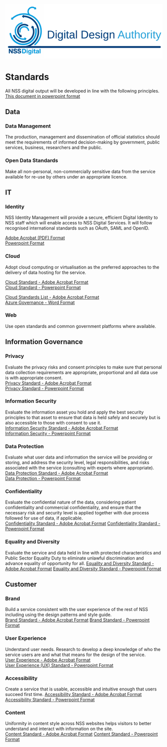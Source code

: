 <img src="/images/DDAIdent.svg">

# Standards
All NSS digital output will be developed in line with the following principles.
[This document in powerpoint format](/Publications/NSS%20DDA%20Standards%20overview%20v4.pptx)

## Data
### Data Management
The production, management and dissemination of official statistics should meet the requirements of informed decision-making by government, public services, business, researchers and the public.

### Open Data Standards
Make all non-personal, non-commercially sensitive data from the service available for re-use by others under an appropriate licence.

## IT
### Identity
NSS Identity Management will provide a secure, efficient Digital Identity to NSS staff which will enable access to NSS Digital Services. It will follow recognised international standards such as OAuth, SAML and OpenID.

[Adobe Acrobat (PDF) Format](/Publications/DDAIdentityStandard.pdf)  
[Powerpoint Format](/Publications/Identity%20Standard%200.1%20Rebrand.pptx)

### Cloud
Adopt cloud computing or virtualisation as the preferred approaches to the delivery of data hosting for the service.

[Cloud Standard - Adobe Acrobat Format](/Publications/DDACloudStandard.pdf)  
[Cloud Standard - Powerpoint Format](/Publications/Digital%20Design%20Authority_Cloud%20Standard%200.1.pptx?raw=true)

[Cloud Standards List - Adobe Acrobat Format](/Publications/CloudStandardsList_V1.0.pdf)  
[Azure Governance - Word Format](/Publications/NSS%20Azure%20Governance%20v02.docx?raw=true)

### Web
Use open standards and common government platforms where available.

## Information Governance
### Privacy
Evaluate the privacy risks and consent principles to make sure that personal data collection requirements are appropriate, proportional and all data use is with appropriate consent.  
[Privacy Standard - Adobe Acrobat Format](/Publications/DDAPrivacyStandard.pdf)  
[Privacy Standard - Powerpoint Format](/Publications/2017-11_DDA%20standard%20Privacy%20Rebrand.pptx)

### Information Security
Evaluate the information asset you hold and apply the best security principles to that asset to ensure that data is held safely and securely but is also accessible to those with consent to use it.  
[Information Security Standard - Adobe Acrobat Format](/Publications/DDAInformationSecurityStandard.pdf)  
[Information Security - Powerpoint Format](/Publications/2017-11_DDA%20standard%20Information%20Security%20rebrand.pptx)

### Data Protection
Evaluate what user data and information the service will be providing or storing, and address the security level, legal responsibilities, and risks associated with the service (consulting with experts where appropriate).  
[Data Protection Standard - Adobe Acrobat Format](/Publications/DDADataProtectionStandard.pdf)   
[Data Protection - Powerpoint Format](/Publications/2017-11_DDA%20standard%20Data%20Protection%20rebrand.pptx)

### Confidentiality
Evaluate the confidential nature of the data, considering patient confidentiality and commercial confidentiality, and ensure that the necessary risk and security level is applied together with due process followed for use of data, if applicable.  
[Confidentiality Standard - Adobe Acrobat Format](/Publications/ConfidentialityStandard.pdf) 
[Confidentiality Standard - Powerpoint Format](/Publications/2017-11_DDA%20standard%20Confidentiality%20rebrand.pptx)

### Equality and Diversity
Evaluate the service and data held in line with protected characteristics and Public Sector Equality Duty to eliminate unlawful discrimination and advance equality of opportunity for all.
[Equality and Diversity Standard - Adobe Acrobat Format](/Publications/DDAEqualityAndDiversityStandard.pdf) 
[Equality and Diversity Standard - Powerpoint Format](/Publications/2017-11_DDA%20standard%20ED%20(2)%20Rebrand.pptx)

## Customer
### Brand
Build a service consistent with the user experience of the rest of NSS including using the design patterns and style guide.  
[Brand Standard - Adobe Acrobat Format](/Publications/DDABrandStandard.pdf) 
[Brand Standard - Powerpoint Format](/Publications/2017-12-07%20DDA%20Brand%20Standards%20v%202-1.pptx)

### User Experience
Understand user needs. Research to develop a deep knowledge of who the service users are and what that means for the design of the service.  
[User Experience - Adobe Acrobat Format](/Publications/DDAUXStandard.pdf)  
[User Experience (UX) Standard - Powerpoint Format](/Publications/2017-09-11%20DDA%20UX%20Standards%20v%201.0%20rebrand.pptx?raw=true)

### Accessibility
Create a service that is usable, accessible and intuitive enough that users succeed first time.
[Accessibility Standard - Adobe Acrobat Format](/Publications/DDAAccessibilityStandard.pdf) 
[Accessibility Standard - Powerpoint Format](/Publications/2017-09-11%20DDA%20Accessibility%20Standards%20v%201.1%20rebrand.pptx?raw=true)

### Content
Uniformity in content style across NSS websites helps visitors to better understand and interact with information on the site.  
[Content Standard - Adobe Acrobat Format](/Publications/DDAContentStandard.pdf) 
[Content Standard - Powerpoint Format](/Publications/2018-01-11%20DDA%20Content%20Standards%20v2.pptx?raw=true)

